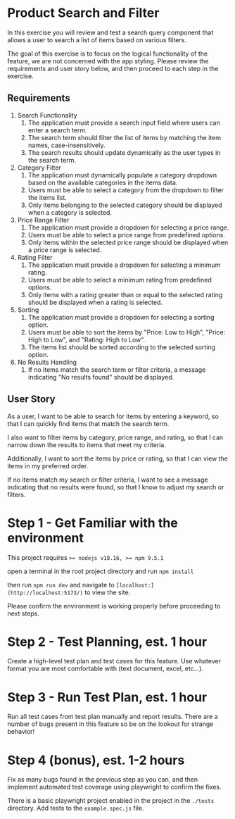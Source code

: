 # Product Search and Filter

In this exercise you will review and test a search query component that allows a user to search a list of items based on various filters.

The goal of this exercise is to focus on the logical functionality of the feature, we are not concerned with the app styling. Please review the requirements and user story below, and then proceed to each step in the exercise.

## Requirements
1. Search Functionality
   1. The application must provide a search input field where users can enter a search term.
   2. The search term should filter the list of items by matching the item names, case-insensitively.
   3. The search results should update dynamically as the user types in the search term.
2. Category Filter
   1. The application must dynamically populate a category dropdown based on the available categories in the items data.
   2. Users must be able to select a category from the dropdown to filter the items list.
   3. Only items belonging to the selected category should be displayed when a category is selected.
3. Price Range Filter
   1. The application must provide a dropdown for selecting a price range.
   2. Users must be able to select a price range from predefined options.
   3. Only items within the selected price range should be displayed when a price range is selected.
4. Rating Filter
   1. The application must provide a dropdown for selecting a minimum rating.
   2. Users must be able to select a minimum rating from predefined options.
   3. Only items with a rating greater than or equal to the selected rating should be displayed when a rating is selected.
5. Sorting
   1. The application must provide a dropdown for selecting a sorting option.
   2. Users must be able to sort the items by "Price: Low to High", "Price: High to Low", and "Rating: High to Low".
   3. The items list should be sorted according to the selected sorting option.
6. No Results Handling
   1. If no items match the search term or filter criteria, a message indicating "No results found" should be displayed.


## User Story

As a user,
I want to be able to search for items by entering a keyword,
so that I can quickly find items that match the search term.

I also want to filter items by category, price range, and rating,
so that I can narrow down the results to items that meet my criteria.

Additionally, I want to sort the items by price or rating,
so that I can view the items in my preferred order.

If no items match my search or filter criteria,
I want to see a message indicating that no results were found,
so that I know to adjust my search or filters.

# Step 1 - Get Familiar with the environment

This project requires `>= nodejs v18.16, >= npm 9.5.1`

open a terminal in the root project directory and run `npm install`

then run `npm run dev` and navigate to `[localhost:](http://localhost:5173/)` to view the site.

Please confirm the environment is working properly before proceeding to next steps.

# Step 2 - Test Planning, est. 1 hour

Create a high-level test plan and test cases for this feature. Use whatever format you are most comfortable with (text document, excel, etc...).

# Step 3 - Run Test Plan, est. 1 hour

Run all test cases from test plan manually and report results. There are a number of bugs present in this feature so be on the lookout for strange behavior!

# Step 4 (bonus), est. 1-2 hours

Fix as many bugs found in the previous step as you can, and then implement automated test coverage using playwright to confirm the fixes.

There is a basic playwright project enabled in the project in the `./tests` directory. Add tests to the `example.spec.js` file.


